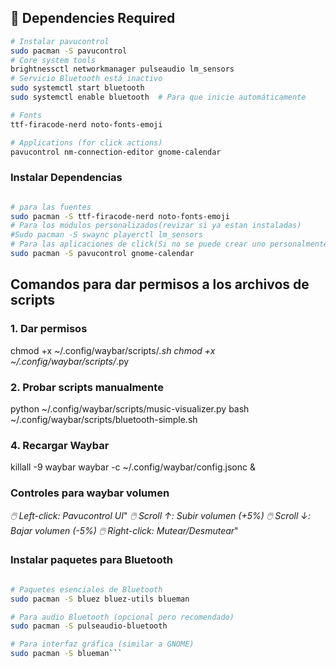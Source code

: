 
## 🔧 Dependencies Required
```bash
# Instalar pavucontrol 
sudo pacman -S pavucontrol
# Core system tools
brightnessctl networkmanager pulseaudio lm_sensors
# Servicio Bluetooth está inactivo
sudo systemctl start bluetooth
sudo systemctl enable bluetooth  # Para que inicie automáticamente

# Fonts
ttf-firacode-nerd noto-fonts-emoji

# Applications (for click actions)
pavucontrol nm-connection-editor gnome-calendar
```
### Instalar Dependencias
```bash

# para las fuentes
sudo pacman -S ttf-firacode-nerd noto-fonts-emoji
# Para los módulos personalizados(revizar si ya estan instaladas)
#Sudo pacman -S swaync playerctl lm_sensors
# Para las aplicaciones de click(Si no se puede crear uno personalmente)
sudo pacman -S pavucontrol gnome-calendar
```
## Comandos para dar permisos a los archivos de scripts
### 1. Dar permisos
chmod +x ~/.config/waybar/scripts/*.sh
chmod +x ~/.config/waybar/scripts/*.py
### 2. Probar scripts manualmente
python ~/.config/waybar/scripts/music-visualizer.py
bash ~/.config/waybar/scripts/bluetooth-simple.sh

### 4. Recargar Waybar
killall -9 waybar
waybar -c ~/.config/waybar/config.jsonc & 

### Controles para waybar volumen
<i>🖱️ Left-click: Pavucontrol UI</i>"
<i>🖱️ Scroll ↑: Subir volumen (+5%)</i>
<i>🖱️ Scroll ↓: Bajar volumen (-5%)</i>
<i>🖱️ Right-click: Mutear/Desmutear</i>"

### Instalar paquetes para Bluetooth
```bash

# Paquetes esenciales de Bluetooth
sudo pacman -S bluez bluez-utils blueman

# Para audio Bluetooth (opcional pero recomendado)
sudo pacman -S pulseaudio-bluetooth

# Para interfaz gráfica (similar a GNOME)
sudo pacman -S blueman```
